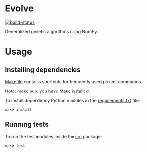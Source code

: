 # Evolve

<!-- Badges -->

[![build-status][]][ci-server]

[build-status]: https://travis-ci.org/Kautenja/Evolve.svg?branch=master
[ci-server]: https://travis-ci.org/Kautenja/Evolve

<!-- Tagline description -->

Generalized genetic algorithms using NumPy.


# Usage

## Installing dependencies

[Makefile][] contains shortcuts for frequently used project commands.

Note: make sure you have [Make](https://www.gnu.org/software/make/) installed.

To install dependency Python modules in the [requirements.txt][] file:

```shel
make install
```

## Running tests

To run the test modules inside the [src][] package:

```shell
make test
```



[Makefile]: ./Makefile
[requirements.txt]: ./requirements.txt
[src]: ./src
[__main__.py]: ./__main__.py
